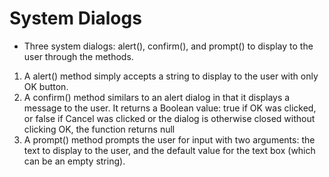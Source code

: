 # System Dialogs
- Three system dialogs: alert(), confirm(), and prompt() to display to the user through the  methods.
1. A alert() method simply accepts a string to display to the user with only OK button.
2. A confirm() method similars to an alert dialog in that it displays a message to the user.  It returns a Boolean value: true if OK was clicked, or false if Cancel was clicked or the dialog is otherwise closed without clicking OK, the function returns null
3. A prompt() method prompts the user for input with two arguments: the text to display to the user, and the default value for the text box (which can be an empty string). 

 
